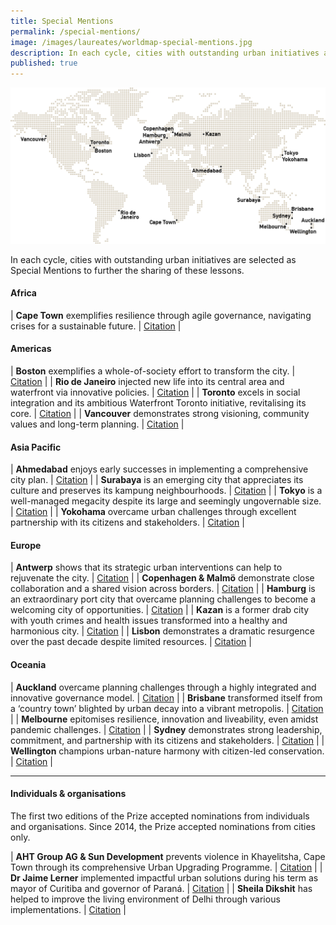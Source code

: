 ```yaml
---
title: Special Mentions
permalink: /special-mentions/
image: /images/laureates/worldmap-special-mentions.jpg
description: In each cycle, cities with outstanding urban initiatives are selected as Special Mentions to further the sharing of these lessons.
published: true
---
```


![Special Mentions](/images/laureates/worldmap-special-mentions.jpg/)

In each cycle, cities with outstanding urban initiatives are selected as Special Mentions to further the sharing of these lessons. 

#### **Africa**

| **Cape Town** exemplifies resilience through agile governance, navigating crises for a sustainable future. | [Citation](/cape-town/) |

#### **Americas**

| **Boston** exemplifies a whole-of-society effort to transform the city. | [Citation](/boston/) |
| **Rio de Janeiro** injected new life into its central area and waterfront via innovative policies. | [Citation](/rio-de-janeiro/) |
| **Toronto** excels in social integration and its ambitious Waterfront Toronto initiative, revitalising its core. | [Citation](/toronto/) |
| **Vancouver** demonstrates strong visioning, community values and long-term planning. | [Citation](/vancouver/) |

#### **Asia Pacific**

| **Ahmedabad** enjoys early successes in implementing a comprehensive city plan. | [Citation](/ahmedabad/) |
| **Surabaya** is an emerging city that appreciates its culture and preserves its kampung neighbourhoods. | [Citation](/surabaya/) |
| **Tokyo** is a well-managed megacity despite its large and seemingly ungovernable size. | [Citation](/tokyo/) |
| **Yokohama** overcame urban challenges through excellent partnership with its citizens and stakeholders. | [Citation](/yokohama/) |

#### **Europe**

| **Antwerp** shows that its strategic urban interventions can help to rejuvenate the city. | [Citation](/antwerp/) |
| **Copenhagen & Malmö** demonstrate close collaboration and a shared vision across borders. | [Citation](/copenhagen-malmo/) |
| **Hamburg** is an extraordinary port city that overcame planning challenges to become a welcoming city of opportunities. | [Citation](/hamburg/) |
| **Kazan** is a former drab city with youth crimes and health issues transformed into a healthy and harmonious city. | [Citation](/kazan/) |
| **Lisbon** demonstrates a dramatic resurgence over the past decade despite limited resources. | [Citation](/lisbon/) |

#### **Oceania**

| **Auckland** overcame planning challenges through a highly integrated and innovative governance model. | [Citation](/auckland/) |
| **Brisbane** transformed itself from a ‘country town’ blighted by urban decay into a vibrant metropolis. | [Citation](/brisbane/) |
| **Melbourne** epitomises resilience, innovation and liveability, even amidst pandemic challenges. | [Citation](/melbourne2/) |
| **Sydney** demonstrates strong leadership, commitment, and partnership with its citizens and stakeholders. | [Citation](/sydney/) |
| **Wellington** champions urban-nature harmony with citizen-led conservation. | [Citation](/wellington/) |

---

#### **Individuals & organisations**

The first two editions of the Prize accepted nominations from individuals and organisations. Since 2014, the Prize accepted nominations from cities only.

| **AHT Group AG & Sun Development** prevents violence in Khayelitsha, Cape Town through its comprehensive Urban Upgrading Programme. | [Citation](/khayelitsha/) |
| **Dr Jaime Lerner** implemented impactful urban solutions during his term as mayor of Curitiba and governor of Paraná. | [Citation](/jaime-lerner/) |
| **Sheila Dikshit** has helped to improve the living environment of Delhi through various implementations. | [Citation](/sheila-dikshit/) |
